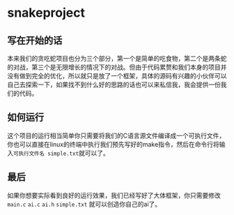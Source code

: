 # snakeproject

## 写在开始的话

本来我们的贪吃蛇项目也分为三个部分，第一个是简单的吃食物，第二个是两条蛇的对战，第三个是无限增长的情况下的对战。但由于代码累赘和我们本身的项目并没有做到完全的优化，所以就只是放了一个框架，具体的源码有兴趣的小伙伴可以自己去探索一下，如果找不到什么好的思路的话也可以来私信我，我会提供一份我们的代码。

## 如何运行
这个项目的运行相当简单你只需要将我们的C语言源文件编译成一个可执行文件，你也可以直接在linux的终端中执行我们预先写好的make指令，然后在命令行将输入`可执行文件名 simple.txt`就可以了。

## 最后
如果你想要实际看到良好的运行效果，我们已经写好了大体框架，你只需要修改`main.c` `ai.c` `ai.h` `simple.txt` 就可以创造你自己的ai了。
